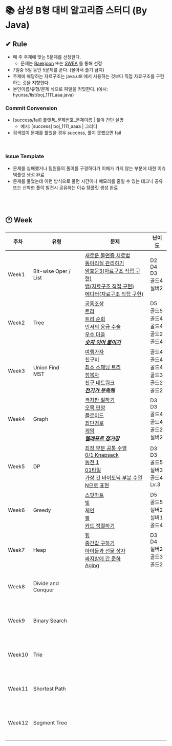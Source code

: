 # 📚 삼성 B형 대비 알고리즘 스터디 (By Java)

## ✔ Rule
- 매 주 주제에 맞는 5문제를 선정한다.
  - 문제는 [Baekjoon](https://www.acmicpc.net/) 또는 [SWEA](https://swexpertacademy.com/main/main.do) 를 통해 선정
- 7일중 5일 동안 5문제를 푼다. (몰아서 풀기 금지)
- 주제에 해당하는 자료구조는 java.util 에서 사용하는 것보다 직접 자료구조를 구현하는 것을 지향한다.
- 본인이름/유형/문제 식으로 파일을 커밋한다. (예시: hyunsu/list/boj_1111_aaa.java)

### Commit Convension
- [success/fail] 플랫폼_문제번호_문제이름 | 풀이 간단 설명
  - 예시: [success] boj_1111_aaaa | 그리디
- 검색없이 문제를 풀었을 경우 success, 풀지 못했으면 fail

<br/>

### Issue Template
- 문제를 실패했거나 팀원들의 풀이를 구경하다가 이해가 가지 않는 부분에 대한 이슈 템플릿 생성 완료
- 문제를 풀었는데 이런 방식으로 풀면 시간이나 메모리를 줄일 수 있는 테크닉 공유 또는 신박한 풀이 발견시 공유하는 이슈 템플릿 생성 완료

<br/> <br/>

## 🕐 Week

|   주차   |   유형   |   문제   |   난이도   |
|--------------|--------------|--------------|--------------|
|Week1| Bit-wise Oper / List | [새로운 불면증 치료법](https://swexpertacademy.com/main/code/problem/problemDetail.do?contestProbId=AV18_yw6I9MCFAZN&categoryId=AV18_yw6I9MCFAZN&categoryType=CODE&problemTitle=%EC%83%88%EB%A1%9C%EC%9A%B4+%EB%B6%88%EB%A9%B4%EC%A6%9D+%EC%B9%98%EB%A3%8C%EB%B2%95&orderBy=FIRST_REG_DATETIME&selectCodeLang=ALL&select-1=&pageSize=10&pageIndex=1) <br/> [동아리실 관리하기](https://swexpertacademy.com/main/code/problem/problemDetail.do?contestProbId=AWBnFuhqxE8DFAWr&categoryId=AWBnFuhqxE8DFAWr&categoryType=CODE&problemTitle=%EB%8F%99%EC%95%84%EB%A6%AC%EC%8B%A4+%EA%B4%80%EB%A6%AC%ED%95%98%EA%B8%B0&orderBy=FIRST_REG_DATETIME&selectCodeLang=ALL&select-1=&pageSize=10&pageIndex=1) <br/> [암호문3(자료구조 직접 구현)](https://swexpertacademy.com/main/code/problem/problemDetail.do?contestProbId=AV14zIwqAHwCFAYD&categoryId=AV14zIwqAHwCFAYD&categoryType=CODE&problemTitle=%EC%95%94%ED%98%B8%EB%AC%B8&orderBy=FIRST_REG_DATETIME&selectCodeLang=ALL&select-1=&pageSize=10&pageIndex=1) <br/> [뱀(자료구조 직접 구현)](https://www.acmicpc.net/problem/3190) <br/> [에디터(자료구조 직접 구현)](https://www.acmicpc.net/problem/1406) <br/> | D2 <br/> D4 <br/> D3 <br/> 골드4 <br/> 실버2 <br/> |
|Week2| Tree | [공통조상](https://swexpertacademy.com/main/code/problem/problemDetail.do?contestProbId=AV15PTkqAPYCFAYD&categoryId=AV15PTkqAPYCFAYD&categoryType=CODE&problemTitle=%EA%B3%B5%ED%86%B5%EC%A1%B0%EC%83%81&orderBy=FIRST_REG_DATETIME&selectCodeLang=ALL&select-1=&pageSize=10&pageIndex=1) <br/> [트리](https://www.acmicpc.net/problem/1068) <br/> [트리 순회](https://www.acmicpc.net/problem/22856) <br/> [민서의 응급 수술](https://www.acmicpc.net/problem/20955) <br/> [우수 마을](https://www.acmicpc.net/problem/1949) <br/> [<b>*숫자 이어 붙이기*</b>](https://www.acmicpc.net/problem/24955) | D5 <br/> 골드5 <br/> 골드4 <br/> 골드4 <br/> 골드2 <br/> 골드4|
|Week3| Union Find <br/> MST | [여행가자](https://www.acmicpc.net/problem/1976) <br/> [친구비](https://www.acmicpc.net/problem/16562) <br/> [최소 스패닝 트리](https://www.acmicpc.net/problem/1197) <br/> [정복자](https://www.acmicpc.net/problem/14950) <br/> [친구 네트워크](https://www.acmicpc.net/problem/4195) <br/> [<b>*전기가 부족해*</b>](https://www.acmicpc.net/problem/10423)| 골드4 <br/> 골드4 <br/> 골드4 <br/> 골드3 <br/> 골드2 <br/> 골드2 |
|Week4| Graph | [격자판 칠하기](https://swexpertacademy.com/main/code/problem/problemDetail.do?problemLevel=2&problemLevel=3&contestProbId=AYEXgKnKKg0DFARx&categoryId=AYEXgKnKKg0DFARx&categoryType=CODE&problemTitle=&orderBy=FIRST_REG_DATETIME&selectCodeLang=JAVA&select-1=3&pageSize=10&pageIndex=2) <br/> [오목 판정](https://swexpertacademy.com/main/code/problem/problemDetail.do?problemLevel=2&problemLevel=3&contestProbId=AXaSUPYqPYMDFASQ&categoryId=AXaSUPYqPYMDFASQ&categoryType=CODE&problemTitle=&orderBy=FIRST_REG_DATETIME&selectCodeLang=ALL&select-1=3&pageSize=10&pageIndex=4) <br/> [플로이드](https://www.acmicpc.net/problem/11404) <br/> [최단경로](https://www.acmicpc.net/problem/1753) <br/> [게임](https://www.acmicpc.net/problem/1103) <br/> [<b>*텔레포트 정거장*</b>](https://www.acmicpc.net/problem/18232)| D3 <br/> D3 <br/> 골드4 <br/> 골드4 <br/> 골드2 <br/> 실버2|
|Week5| DP | [최장 부분 공통 수열](https://swexpertacademy.com/main/code/problem/problemDetail.do?contestProbId=AWBOHEx66kIDFAWr) <br/> [0/1 Knapsack](https://swexpertacademy.com/main/code/problem/problemDetail.do?contestProbId=AWBJAVpqrzQDFAWr) <br/> [동전 1](https://www.acmicpc.net/problem/2293) <br/> [01타일](https://www.acmicpc.net/problem/1904) <br/> [가장 긴 바이토닉 부분 수열](https://www.acmicpc.net/problem/11054) <br/> [N으로 표현](https://school.programmers.co.kr/learn/courses/30/lessons/42895) | D3 <br/> D3 <br/> 골드5 <br/> 실버3 <br/> 골드4 <br/> Lv.3 |
|Week6| Greedy | [스팟마트](https://swexpertacademy.com/main/code/problem/problemDetail.do?contestProbId=AW5jNL968dwDFATQ) <br/> [빚](https://www.acmicpc.net/problem/10427) <br/> [체인](https://www.acmicpc.net/problem/2785) <br/> [팔](https://www.acmicpc.net/problem/1105) <br/> [카드 정렬하기](https://www.acmicpc.net/problem/1715) <br/> | D5 <br/> 골드5 <br/> 실버2 <br/> 실버1 <br/> 골드4 <br/> |
|Week7| Heap | [힙](https://swexpertacademy.com/main/code/problem/problemDetail.do?contestProbId=AV-Tj7ya3jYDFAXr) <br/> [중간값 구하기](https://swexpertacademy.com/main/code/problem/problemDetail.do?contestProbId=AV-fO0s6ARoDFAXT) <br/> [아이들과 선물 상자](https://www.acmicpc.net/problem/23757) <br/> [싸지방에 간 준하](https://www.acmicpc.net/problem/12764) <br/> [Aging](https://www.acmicpc.net/problem/23088) <br/> | D3 <br/> D4 <br/> 실버2 <br/> 골드3 <br/> 골드2 <br/> |
|Week8| Divide and Conquer | []() <br/> []() <br/> []() <br/> []() <br/> []() <br/> | <br/> <br/> <br/> <br/> <br/> |
|Week9| Binary Search | []() <br/> []() <br/> []() <br/> []() <br/> []() <br/> | <br/> <br/> <br/> <br/> <br/> |
|Week10| Trie | []() <br/> []() <br/> []() <br/> []() <br/> []() <br/> | <br/> <br/> <br/> <br/> <br/> |
|Week11| Shortest Path | []() <br/> []() <br/> []() <br/> []() <br/> []() <br/> | <br/> <br/> <br/> <br/> <br/> |
|Week12| Segment Tree | []() <br/> []() <br/> []() <br/> []() <br/> []() <br/> | <br/> <br/> <br/> <br/> <br/> |
